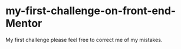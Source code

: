 # my-first-challenge-on-front-end-Mentor
My first challenge please feel free to correct me of my mistakes.
